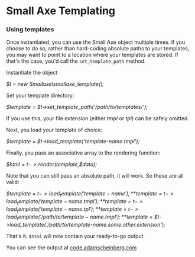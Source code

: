 # Small Axe Templating

### Using templates

Once instantiated, you can use the Small Axe object multiple times. If you choose to do so, rather than hard-coding absolute paths to your templates, you may want to point to a location where your templates are stored. If that's the case, you'd call the `set_template_path` method. 

Instantiate the object

*$t = new Smallaxe\smallaxe_template();*

Set your template directory: 

*$template	 = $t->set_template_path('/path/to/templates/');*

If you use this, your file extension (either _tmpl_ or _tpl_) can be safely omitted. 

Next, you load your template of choice: 

*$template	 = $t->load_template('template-name.tmpl');*

Finally, you pass an associative array to the rendering function: 

*$html = $t->render($template,$data);*

Note that you can still pass an absolute path, it will work. So these are all valid: 

*$template	 = $t->load_template('template-name');*
*$template	 = $t->load_template('template-name.tmpl');*
*$template	 = $t->load_template('template-name.tpl');*
*$template	 = $t->load_template('/path/to/template-name.tmpl');*
*$template	 = $t->load_template('/path/to/template-name.some.other.extension');*

That's it. `$html` will now contain your ready-to-go output. 

You can see the output at [code.adamscheinberg.com](https://code.adamscheinberg.com/smallaxe-templating/)